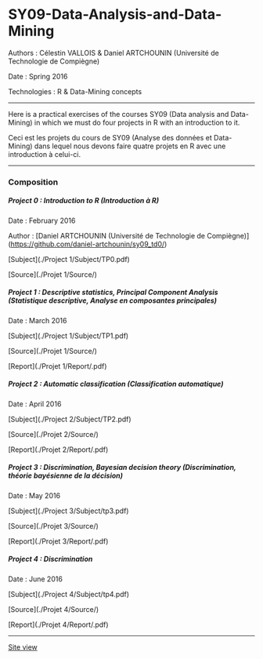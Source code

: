 # SY09-Data-Analysis-and-Data-Mining

Authors : Célestin VALLOIS & Daniel ARTCHOUNIN (Université de Technologie de Compiègne)

Date : Spring 2016

Technologies : R & Data-Mining concepts

--- 

Here is a practical exercises of the courses SY09 (Data analysis and Data-Mining) in which we must do four projects in R with an introduction to it.

Ceci est les projets du cours de SY09 (Analyse des données et Data-Mining) dans lequel nous devons faire quatre projets en R avec une introduction à celui-ci.

---

### Composition 

##### Project 0 : Introduction to R (Introduction à R)

Date : February 2016

Author : [Daniel ARTCHOUNIN (Université de Technologie de Compiègne)] (https://github.com/daniel-artchounin/sy09_td0/)

[Subject](./Project 1/Subject/TP0.pdf)

[Source](./Projet 1/Source/)

##### Project 1 : Descriptive statistics, Principal Component Analysis (Statistique descriptive, Analyse en composantes principales)

Date : March 2016

[Subject](./Project 1/Subject/TP1.pdf)

[Source](./Projet 1/Source/)

[Report](./Projet 1/Report/.pdf)

##### Project 2 : Automatic classification (Classification automatique)

Date : April 2016

[Subject](./Project 2/Subject/TP2.pdf)

[Source](./Projet 2/Source/)

[Report](./Projet 2/Report/.pdf)

##### Project 3 : Discrimination, Bayesian decision theory (Discrimination, théorie bayésienne de la décision)

Date : May 2016

[Subject](./Project 3/Subject/tp3.pdf)

[Source](./Projet 3/Source/)

[Report](./Projet 3/Report/.pdf)

##### Project 4 : Discrimination

Date : June 2016

[Subject](./Project 4/Subject/tp4.pdf)

[Source](./Projet 4/Source/)

[Report](./Projet 4/Report/.pdf)

---

[Site view](https://celestinv.github.io/SY09-Data-Analysis-and-Data-Mining/)
